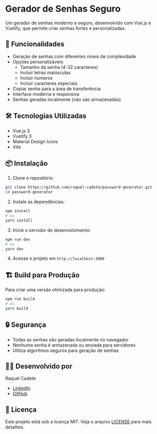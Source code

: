 # Gerador de Senhas Seguro

Um gerador de senhas moderno e seguro, desenvolvido com Vue.js e Vuetify, que permite criar senhas fortes e personalizadas.

## 🚀 Funcionalidades

- Geração de senhas com diferentes níveis de complexidade
- Opções personalizáveis:
  - Tamanho da senha (4-32 caracteres)
  - Incluir letras maiúsculas
  - Incluir números
  - Incluir caracteres especiais
- Copiar senha para a área de transferência
- Interface moderna e responsiva
- Senhas geradas localmente (não são armazenadas)

## 🛠️ Tecnologias Utilizadas

- Vue.js 3
- Vuetify 3
- Material Design Icons
- Vite

## 📦 Instalação

1. Clone o repositório:
```bash
git clone https://github.com/raquel-cadete/password-generator.git
cd password-generator
```

2. Instale as dependências:
```bash
npm install
# ou
yarn install
```

3. Inicie o servidor de desenvolvimento:
```bash
npm run dev
# ou
yarn dev
```

4. Acesse o projeto em `http://localhost:3000`

## 🏗️ Build para Produção

Para criar uma versão otimizada para produção:

```bash
npm run build
# ou
yarn build
```

## 🔒 Segurança

- Todas as senhas são geradas localmente no navegador
- Nenhuma senha é armazenada ou enviada para servidores
- Utiliza algoritmos seguros para geração de senhas

## 👩‍💻 Desenvolvido por

Raquel Cadete

- [LinkedIn](https://www.linkedin.com/in/raquel-c-869356b5/)
- [GitHub](https://github.com/RLCadete05)

## 📝 Licença

Este projeto está sob a licença MIT. Veja o arquivo [LICENSE](LICENSE) para mais detalhes.
